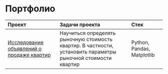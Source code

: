 # Портфолио

 | Проект | Задачи проекта | Стек |
| :-----------| :----------- | :----------- |
| [Исследование объявлений о продаже квартир](01_real_estate) | Научиться определять рыночную стоимость квартир. В частности, установить параметры рыночной стоимости квартир | Python, Pandas, Matplotlib |
